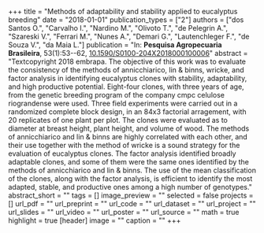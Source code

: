 +++
title = "Methods of adaptability and stability applied to eucalyptus breeding"
date = "2018-01-01"
publication_types = ["2"]
authors = ["dos Santos O.", "Carvalho I.", "Nardino M.", "Olivoto T.", "de Pelegrin A.", "Szareski V.", "Ferrari M.", "Nunes A.", "Demari G.", "Lautenchleger F.", "de Souza V.", "da Maia L."]
publication = "In: **Pesquisa Agropecuaria Brasileira**, 53(1):53--62, [10.1590/S0100-204X2018000100006](10.1590/S0100-204X2018000100006)"
abstract = "Textcopyright 2018 embrapa. The objective of this work was to evaluate the consistency of the methods of annicchiarico, lin & binns, wricke, and factor analysis in identifying eucalyptus clones with stability, adaptability, and high productive potential. Eight-four clones, with three years of age, from the genetic breeding program of the company cmpc celulose riograndense were used. Three field experiments were carried out in a randomized complete block design, in an 84x3 factorial arragement, with 20 replicates of one plant per plot. The clones were evaluated as to diameter at breast height, plant height, and volume of wood. The methods of annicchiarico and lin & binns are highly correlated with each other, and their use together with the method of wricke is a sound strategy for the evaluation of eucalyptus clones. The factor analysis identified broadly adaptable clones, and some of them were the same ones identified by the methods of annicchiarico and lin & binns. The use of the mean classification of the clones, along with the factor analysis, is efficient to identify the most adapted, stable, and productive ones among a high number of genotypes."
abstract_short = ""
tags = []
image_preview = ""
selected = false
projects = []
url_pdf = ""
url_preprint = ""
url_code = ""
url_dataset = ""
url_project = ""
url_slides = ""
url_video = ""
url_poster = ""
url_source = ""
math = true
highlight = true
[header]
image = ""
caption = ""
+++
